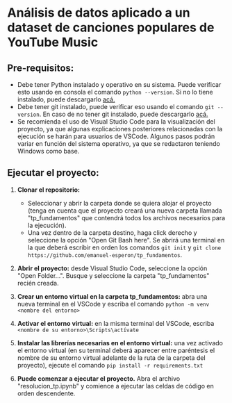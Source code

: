 # Análisis de datos aplicado a un dataset de canciones populares de YouTube Music

## Pre-requisitos:

* Debe tener Python instalado y operativo en su sistema. Puede verificar esto usando en consola el comando `python --version`. Si no lo tiene instalado, puede descargarlo [acá.](https://www.python.org/downloads/)
* Debe tener git instalado, puede verificar eso usando el comando  `git --version`. En caso de no tener git instalado, puede descargarlo [acá.](https://git-scm.com/downloads)
* Se recomienda el uso de Visual Studio Code para la visualización del proyecto, ya que algunas explicaciones posteriores relacionadas con la ejecución se harán para usuarios de VSCode. Algunos pasos podrán variar en función del sistema operativo, ya que se redactaron teniendo Windows como base.

## Ejecutar el proyecto:
1. **Clonar el repositorio:**
	* Seleccionar y abrir la carpeta donde se quiera alojar el proyecto (tenga en cuenta que el proyecto creará una nueva carpeta llamada "tp_fundamentos" que contendrá todos los archivos necesarios para la ejecución).
  	* Una vez dentro de la carpeta destino, haga click derecho y seleccione la opción "Open Git Bash here". Se abrirá una terminal en la que deberá escribir en orden los comandos `git init` y `git clone https://github.com/emanuel-esperon/tp_fundamentos`.

1. **Abrir el proyecto:** desde Visual Studio Code, seleccione la opción "Open Folder...". Busque y seleccione la carpeta "tp_fundamentos" recién creada.

3. **Crear un entorno virtual en la carpeta tp_fundamentos:** abra una nueva terminal en el VSCode y escriba el comando `python -m venv <nombre del entorno>`

4. **Activar el entorno virtual:** en la misma terminal del VSCode, escriba `<nombre de su entorno>\Scripts\actívate`

5. **Instalar las librerías necesarias en el entorno virtual:** una vez activado el entorno virtual (en su terminal deberá aparecer entre paréntesis el nombre de su entorno virtual adelante de la ruta de la carpeta del proyecto), ejecute el comando `pip install -r requirements.txt`

6. **Puede comenzar a ejecutar el proyecto.** Abra el archivo "resolucion_tp.ipynb" y comience a ejecutar las celdas de código en orden descendente. 

